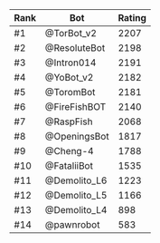 Rank|Bot|Rating
---|---|---
#1|@TorBot_v2|2207
#2|@ResoluteBot|2198
#3|@Intron014|2191
#4|@YoBot_v2|2182
#5|@ToromBot|2181
#6|@FireFishBOT|2140
#7|@RaspFish|2068
#8|@OpeningsBot|1817
#9|@Cheng-4|1788
#10|@FataliiBot|1535
#11|@Demolito_L6|1223
#12|@Demolito_L5|1166
#13|@Demolito_L4|898
#14|@pawnrobot|583
